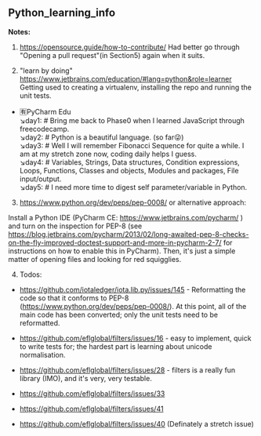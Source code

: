 ## Python_learning_info

**Notes:** 

1. https://opensource.guide/how-to-contribute/
Had better go through "Opening a pull request"(in Section5) again when it suits.


2. "learn by doing" 
https://www.jetbrains.com/education/#lang=python&role=learner
Getting used to creating a virtualenv, installing the repo and running the unit tests.
- :u6709:PyCharm Edu   
:arrow_lower_right:day1: # Bring me back to Phase0 when I learned JavaScript through freecodecamp.  
:arrow_lower_right:day2: # Python is a beautiful language. (so far:stuck_out_tongue_winking_eye:)   
:arrow_lower_right:day3: # Well I will remember Fibonacci Sequence for quite a while. I am at my stretch zone now, coding daily helps I guess.  
:arrow_lower_right:day4: # Variables, Strings, Data structures, Condition expressions, Loops, Functions, Classes and objects, Modules and packages, File input/output.     
:arrow_lower_right:day5: # I need more time to digest self parameter/variable in Python.

3. https://www.python.org/dev/peps/pep-0008/ or alternative approach:

Install a Python IDE (PyCharm CE:  https://www.jetbrains.com/pycharm/ ) and turn on the inspection for PEP-8 (see https://blog.jetbrains.com/pycharm/2013/02/long-awaited-pep-8-checks-on-the-fly-improved-doctest-support-and-more-in-pycharm-2-7/ for instructions on how to enable this in PyCharm).  Then, it's just a simple matter of opening files and looking for red squigglies.

4. Todos:

- https://github.com/iotaledger/iota.lib.py/issues/145 - Reformatting the code so that it conforms to PEP-8 (https://www.python.org/dev/peps/pep-0008/).  At this point, all of the main code has been converted; only the unit tests need to be reformatted.  

- https://github.com/eflglobal/filters/issues/16 - easy to implement, quick to write tests for; the hardest part is learning about unicode normalisation.

- https://github.com/eflglobal/filters/issues/28 - filters is a really fun library (IMO), and it's very, very testable.

- https://github.com/eflglobal/filters/issues/33

- https://github.com/eflglobal/filters/issues/41

- https://github.com/eflglobal/filters/issues/40 (Definately a stretch issue)
